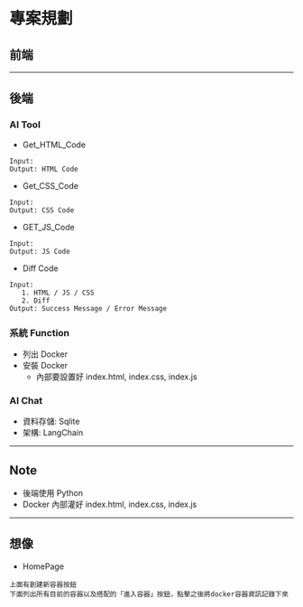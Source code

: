 # 專案規劃

## 前端

---

## 後端

### AI Tool

- Get_HTML_Code

```
Input:
Output: HTML Code
```

- Get_CSS_Code

```
Input:
Output: CSS Code
```

- GET_JS_Code

```
Input:
Output: JS Code
```

- Diff Code

```
Input:
   1. HTML / JS / CSS
   2. Diff
Output: Success Message / Error Message
```

### 系統 Function

- 列出 Docker
- 安裝 Docker
  - 內部要設置好 index.html, index.css, index.js

### AI Chat

- 資料存儲: Sqlite
- 架構: LangChain

---

## Note

- 後端使用 Python
- Docker 內部灌好 index.html, index.css, index.js

---

## 想像

- HomePage

```
上面有創建新容器按鈕
下面列出所有目前的容器以及搭配的「進入容器」按鈕，點擊之後將docker容器資訊記錄下來
```
